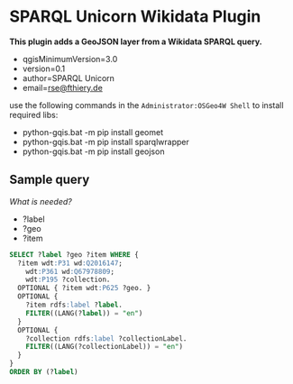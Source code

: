 # SPARQL Unicorn Wikidata Plugin

**This plugin adds a GeoJSON layer from a Wikidata SPARQL query.**

* qgisMinimumVersion=3.0
* version=0.1
* author=SPARQL Unicorn
* email=rse@fthiery.de

use the following commands in the `Administrator:OSGeo4W Shell` to install required libs:

* python-gqis.bat -m pip install geomet
* python-gqis.bat -m pip install sparqlwrapper
* python-gqis.bat -m pip install geojson

## Sample query

*What is needed?*

* ?label
* ?geo
* ?item

```sql
SELECT ?label ?geo ?item WHERE {
  ?item wdt:P31 wd:Q2016147;
    wdt:P361 wd:Q67978809;
    wdt:P195 ?collection.
  OPTIONAL { ?item wdt:P625 ?geo. }
  OPTIONAL {
    ?item rdfs:label ?label.
    FILTER((LANG(?label)) = "en")
  }
  OPTIONAL {
    ?collection rdfs:label ?collectionLabel.
    FILTER((LANG(?collectionLabel)) = "en")
  }
}
ORDER BY (?label)
```
